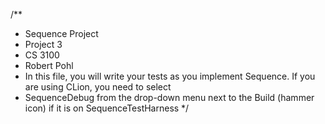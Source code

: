 /**
 * Sequence Project
 * Project 3
 * CS 3100
 * Robert Pohl
 * In this file, you will write your tests as you implement Sequence. If you are using CLion, you need to select
 * SequenceDebug from the drop-down menu next to the Build (hammer icon) if it is on SequenceTestHarness
 */

